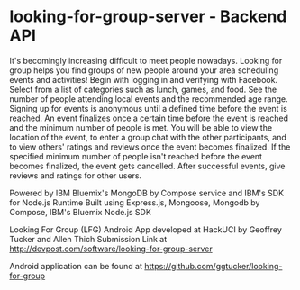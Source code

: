 # looking-for-group-server - Backend API

It's becomingly increasing difficult to meet people nowadays. Looking for group helps you find groups of new people around your area scheduling events and activities! Begin with logging in and verifying with Facebook. Select from a list of categories such as lunch, games, and food. See the number of people attending local events and the recommended age range. Signing up for events is anonymous until a defined time before the event is reached. An event finalizes once a certain time before the event is reached and the minimum number of people is met. You will be able to view the location of the event, to enter a group chat with the other participants, and to view others' ratings and reviews once the event becomes finalized. If the specified minimum number of people isn't reached before the event becomes finalized, the event gets cancelled. After successful events, give reviews and ratings for other users.

Powered by IBM Bluemix's MongoDB by Compose service and IBM's SDK for Node.js Runtime 
Built using Express.js, Mongoose, Mongodb by Compose, IBM's Bluemix Node.js SDK

Looking For Group (LFG) Android App developed at HackUCI by Geoffrey Tucker and Allen Thich
Submission Link at http://devpost.com/software/looking-for-group-server

Android application can be found at https://github.com/ggtucker/looking-for-group